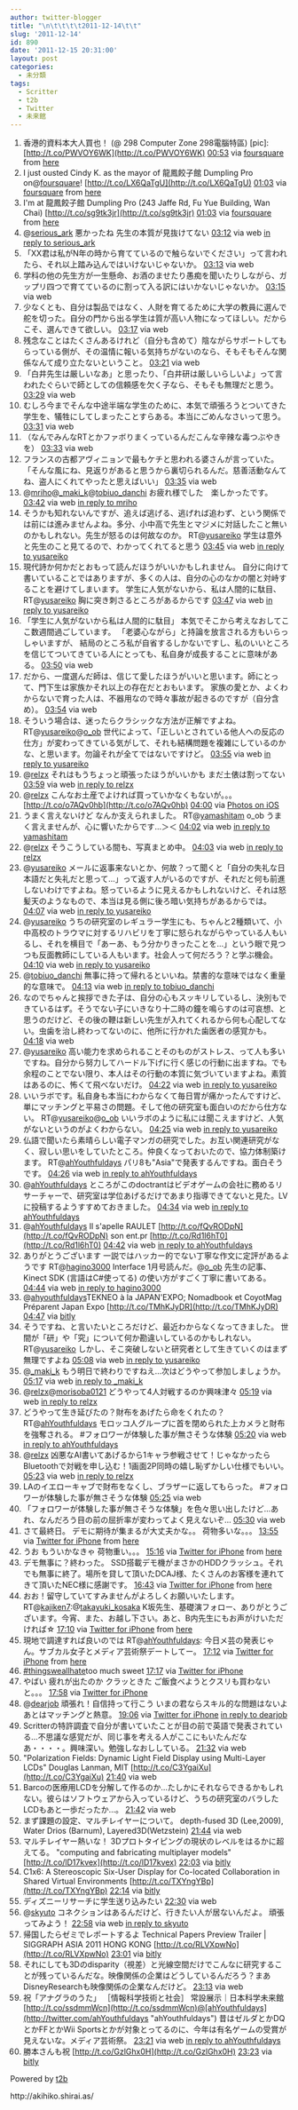 ```yaml
---
author: twitter-blogger
title: "\n\t\t\t\t2011-12-14\t\t"
slug: '2011-12-14'
id: 890
date: '2011-12-15 20:31:00'
layout: post
categories:
  - 未分類
tags:
  - Scritter
  - t2b
  - Twitter
  - 未来館
---
```


<div xmlns:georss="http://www.georss.org/georss">

1.  <span><span>香港的資料本大人買也！ (@ 298 Computer Zone 298電腦特區) [pic]: [http://t.co/PWVOY6WK](http://t.co/PWVOY6WK)</span> <span>[<span>00:53</span>](http://twitter.com/o_ob/status/146920653147222016) <span>via [foursquare](http://foursquare.com)</span> from [here<span></span>](http://maps.google.com/maps?q=22.27792787,114.17738914)</span></span>
2.  <span><span>I just ousted Cindy K. as the mayor of 龍鳳餃子館 Dumpling Pro on@[foursquare](http://twitter.com/foursquare "foursquare")! [http://t.co/LX6QaTgU](http://t.co/LX6QaTgU)</span> <span>[<span>01:03</span>](http://twitter.com/o_ob/status/146923330472128512) <span>via [foursquare](http://foursquare.com)</span> from [here<span></span>](http://maps.google.com/maps?q=22.279292,114.176844)</span></span>
3.  <span><span>I'm at 龍鳳餃子館 Dumpling Pro (243 Jaffe Rd, Fu Yue Building, Wan Chai) [http://t.co/sg9tk3jr](http://t.co/sg9tk3jr)</span> <span>[<span>01:03</span>](http://twitter.com/o_ob/status/146923330614726656) <span>via [foursquare](http://foursquare.com)</span> from [here<span></span>](http://maps.google.com/maps?q=22.279292,114.176844)</span></span>
4.  <span><span>@[serious_ark](http://twitter.com/serious_ark "serious_ark") 悪かったね 先生の本質が見抜けてない</span> <span>[<span>03:12</span>](http://twitter.com/o_ob/status/146955656358920194) <span>via web</span> [in reply to serious_ark](http://twitter.com/serious_ark/status/146895777912991744)</span></span>
5.  <span><span>「XX君は私がN年の時から育てているので触らないでください」って言われたら、それ以上踏み込んではいけないじゃないか。</span> <span>[<span>03:13</span>](http://twitter.com/o_ob/status/146956039638630400) <span>via web</span></span></span>
6.  <span><span>学科の他の先生方が一生懸命、お酒のませたり愚痴を聞いたりしながら、ガップリ四つで育てているのに割って入る訳にはいかないじゃないか。</span> <span>[<span>03:15</span>](http://twitter.com/o_ob/status/146956417390227457) <span>via web</span></span></span>
7.  <span><span>少なくとも、自分は製品ではなく、人財を育てるために大学の教員に選んで舵を切った。自分の門から出る学生は質が高い人物になってほしい。だからこそ、選んできて欲しい。</span> <span>[<span>03:17</span>](http://twitter.com/o_ob/status/146957087786799104) <span>via web</span></span></span>
8.  <span><span>残念なことはたくさんあるけれど（自分も含めて）陰ながらサポートしてもらっている側が、その温情に報いる気持ちがないのなら、そもそもそんな関係なんて成り立たないということ。</span> <span>[<span>03:21</span>](http://twitter.com/o_ob/status/146957900827459585) <span>via web</span></span></span>
9.  <span><span>「白井先生は厳しいなあ」と思ったり、「白井研は厳しいらしいよ」って言われたぐらいで師としての信頼感を欠く子なら、そもそも無理だと思う。</span> <span>[<span>03:29</span>](http://twitter.com/o_ob/status/146959903603441664) <span>via web</span></span></span>
10.  <span><span>むしろ今までそんな中途半端な学生のために、本気で頑張ろうとついてきた学生を、犠牲にしてしまったことすらある。本当にごめんなさいって思う。</span> <span>[<span>03:31</span>](http://twitter.com/o_ob/status/146960459755565057) <span>via web</span></span></span>
11.  <span><span>（なんでみんなRTとかファボりまくっているんだこんな辛辣な毒つぶやきを）</span> <span>[<span>03:33</span>](http://twitter.com/o_ob/status/146961064469340160) <span>via web</span></span></span>
12.  <span><span>フランスの古都アヴィニョンで最もケチと思われる婆さんが言っていた。「そんな風にね、見返りがあると思うから裏切られるんだ。慈善活動なんてね、盗人にくれてやったと思えばいい」</span> <span>[<span>03:35</span>](http://twitter.com/o_ob/status/146961513603805186) <span>via web</span></span></span>
13.  <span><span>@[mriho](http://twitter.com/mriho "mriho")@[_maki_k](http://twitter.com/_maki_k "_maki_k")@[tobiuo_danchi](http://twitter.com/tobiuo_danchi "tobiuo_danchi") お疲れ様でした　楽しかったです。</span> <span>[<span>03:42</span>](http://twitter.com/o_ob/status/146963375384051714) <span>via web</span> [in reply to mriho](http://twitter.com/mriho/status/146959204840771585)</span></span>
14.  <span><span>そうかも知れないんですが、追えば逃げる、逃げれば追わず、という関係では前には進みませんよね。多分、小中高で先生とマジメに対話したこと無いのかもしれない。先生が怒るのは何故なのか。 RT@[yusareiko](http://twitter.com/yusareiko "yusareiko") 学生は意外と先生のこと見てるので、わかってくれてると思う</span> <span>[<span>03:45</span>](http://twitter.com/o_ob/status/146963982769598465) <span>via web</span> [in reply to yusareiko](http://twitter.com/yusareiko/status/146960858956836864)</span></span>
15.  <span><span>現代詩か何かだとおもって読んだほうがいいかもしれません。 自分に向けて書いていることではありますが、多くの人は、自分の心のなかの闇と対峙することを避けてしまいます。 学生に人気がないから、私は人間的に駄目、 RT@[yusareiko](http://twitter.com/yusareiko "yusareiko") 胸に突き刺さるところがあるからです</span> <span>[<span>03:47</span>](http://twitter.com/o_ob/status/146964591874813952) <span>via web</span> [in reply to yusareiko](http://twitter.com/yusareiko/status/146962313675677696)</span></span>
16.  <span><span>「学生に人気がないから私は人間的に駄目」 本気でそこから考えなおしてここ数週間過ごしています。 「老婆心ながら」と持論を放言される方もいらっしゃいますが、 結局のところ私が自省するしかないですし、私のいいところを信じてついてきている人にとっても、私自身が成長することに意味がある。</span> <span>[<span>03:50</span>](http://twitter.com/o_ob/status/146965347872940032) <span>via web</span></span></span>
17.  <span><span>だから、一度選んだ師は、信じて愛したほうがいいと思います。師にとって、門下生は家族かそれ以上の存在だとおもいます。 家族の愛とか、よくわからないで育った人は、不器用なので時々事故が起きるのですが（自分含め）。</span> <span>[<span>03:54</span>](http://twitter.com/o_ob/status/146966373791309826) <span>via web</span></span></span>
18.  <span><span>そういう場合は、迷ったらクラシックな方法が正解ですよね。 RT@[yusareiko](http://twitter.com/yusareiko "yusareiko")@[o_ob](http://twitter.com/o_ob "o_ob") 世代によって、「正しいとされている他人への反応の仕方」が変わってきている気がして、それも結構問題を複雑にしているのかな、と思います。勿論それが全てではないですけど。</span> <span>[<span>03:55</span>](http://twitter.com/o_ob/status/146966672568369152) <span>via web</span> [in reply to yusareiko](http://twitter.com/yusareiko/status/146966126251872256)</span></span>
19.  <span><span>@[relzx](http://twitter.com/relzx "relzx") それはもうちょっと頑張ったほうがいいかも まだ土俵は割ってない</span> <span>[<span>03:59</span>](http://twitter.com/o_ob/status/146967470203346945) <span>via web</span> [in reply to relzx](http://twitter.com/relzx/status/146967015427547136)</span></span>
20.  <span><span>@[relzx](http://twitter.com/relzx "relzx") こんなお土産でよければ買っていかなくもないが。。。 [http://t.co/o7AQv0hb](http://t.co/o7AQv0hb)</span> <span>[<span>04:00</span>](http://twitter.com/o_ob/status/146967855223668736) <span>via [Photos on iOS](http://www.apple.com)</span></span></span>
21.  <span><span>うまく言えないけど なんか支えられました。 RT@[yamashitam](http://twitter.com/yamashitam "yamashitam") o_ob うまく言えませんが、心に響いたからです…＞＜</span> <span>[<span>04:02</span>](http://twitter.com/o_ob/status/146968390383304707) <span>via web</span> [in reply to yamashitam](http://twitter.com/yamashitam/status/146961360792715264)</span></span>
22.  <span><span>@[relzx](http://twitter.com/relzx "relzx") そうこうしている間も、写真まとめ中。</span> <span>[<span>04:03</span>](http://twitter.com/o_ob/status/146968635905290240) <span>via web</span> [in reply to relzx](http://twitter.com/relzx/status/146968348712906752)</span></span>
23.  <span><span>@[yusareiko](http://twitter.com/yusareiko "yusareiko") メールに返事来ないとか、何故？って聞くと「自分の失礼な日本語だと失礼だと思って…」って返す人がいるのですが、それだと何も前進しないわけですよね。怒っているように見えるかもしれないけど、それは怒髪天のようなもので、本当は見る側に後ろ暗い気持ちがあるからでは。</span> <span>[<span>04:07</span>](http://twitter.com/o_ob/status/146969499558617089) <span>via web</span> [in reply to yusareiko](http://twitter.com/yusareiko/status/146966126251872256)</span></span>
24.  <span><span>@[yusareiko](http://twitter.com/yusareiko "yusareiko") うちの研究室のレギュラー学生にも、ちゃんと2種類いて、小中高校のトラウマに対するリハビリを丁寧に怒られながらやっている人もいるし、それを横目で「あーあ、もう分かりきったことを…」という眼で見つつも反面教師にしている人もいます。社会人って何だろう？と学ぶ機会。</span> <span>[<span>04:10</span>](http://twitter.com/o_ob/status/146970398611865601) <span>via web</span> [in reply to yusareiko](http://twitter.com/yusareiko/status/146968817334095873)</span></span>
25.  <span><span>@[tobiuo_danchi](http://twitter.com/tobiuo_danchi "tobiuo_danchi") 無事に持って帰れるといいね。禁書的な意味ではなく重量的な意味で。</span> <span>[<span>04:13</span>](http://twitter.com/o_ob/status/146971190240620544) <span>via web</span> [in reply to tobiuo_danchi](http://twitter.com/tobiuo_danchi/status/146967418462404608)</span></span>
26.  <span><span>なのでちゃんと挨拶できた子は、自分の心もスッキリしているし、決別もできているはず。そうでない子にいきなり十二時の鐘を鳴らすのは可哀想、と思うのだけど、その後の鞭は新しい先生が入れてくれるから何も心配してない。虫歯を治し終わってないのに、他所に行かれた歯医者の感覚かも。</span> <span>[<span>04:18</span>](http://twitter.com/o_ob/status/146972350183776258) <span>via web</span></span></span>
27.  <span><span>@[yusareiko](http://twitter.com/yusareiko "yusareiko") 高い能力を求められることそのものがストレス、って人も多いですね。自分から努力してハードル下げに行く感じの行動に出ますね。でも余程のことでない限り、本人はその行動の本質に気づいていますよね。素質はあるのに、怖くて飛べないだけ。</span> <span>[<span>04:22</span>](http://twitter.com/o_ob/status/146973362273521664) <span>via web</span> [in reply to yusareiko](http://twitter.com/yusareiko/status/146971431920599040)</span></span>
28.  <span><span>いいラボです。私自身も本当にわからなくて毎日胃が痛かったんですけど、単にマッチングと平易さの問題。そして他の研究室も面白いのだから仕方ない。 RT@[yusareiko](http://twitter.com/yusareiko "yusareiko")@[o_ob](http://twitter.com/o_ob "o_ob") いいラボのように私には聞こえますけど、人気がないというのがよくわからない。</span> <span>[<span>04:25</span>](http://twitter.com/o_ob/status/146974071115100160) <span>via web</span> [in reply to yusareiko](http://twitter.com/yusareiko/status/146971683843084288)</span></span>
29.  <span><span>仏語で聞いたら素晴らしい電子マンガの研究でした。お互い関連研究がなく、寂しい思いをしていたところ。仲良くなっておいたので、協力体制築けます。 RT@[ahYouthfuldays](http://twitter.com/ahYouthfuldays "ahYouthfuldays") パリ8も"Asia"で発表するんですね。面白そうです。</span> <span>[<span>04:26</span>](http://twitter.com/o_ob/status/146974412367855617) <span>via web</span> [in reply to ahYouthfuldays](http://twitter.com/ahYouthfuldays/status/146973556771799040)</span></span>
30.  <span><span>@[ahYouthfuldays](http://twitter.com/ahYouthfuldays "ahYouthfuldays") ところがこのdoctrantはビデオゲームの会社に務めるリサーチャーで、研究室は学位あげるだけであまり指導できてないと見た。LVに投稿するようすすめておきました。</span> <span>[<span>04:34</span>](http://twitter.com/o_ob/status/146976471737565185) <span>via web</span> [in reply to ahYouthfuldays](http://twitter.com/ahYouthfuldays/status/146975770382843904)</span></span>
31.  <span><span>@[ahYouthfuldays](http://twitter.com/ahYouthfuldays "ahYouthfuldays") Il s'apelle RAULET [http://t.co/fQvRODpN](http://t.co/fQvRODpN) son ent.pr [http://t.co/Rd1l6hT0](http://t.co/Rd1l6hT0)</span> <span>[<span>04:42</span>](http://twitter.com/o_ob/status/146978345236705280) <span>via web</span> [in reply to ahYouthfuldays](http://twitter.com/ahYouthfuldays/status/146975770382843904)</span></span>
32.  <span><span>ありがとうございます 一説ではハッカー的でない丁寧な作文に定評があるようです RT@[hagino3000](http://twitter.com/hagino3000 "hagino3000") Interface 1月号読んだ。@[o_ob](http://twitter.com/o_ob "o_ob") 先生の記事、Kinect SDK (言語はC#使ってる) の使い方がすごく丁寧に書いてある。</span> <span>[<span>04:44</span>](http://twitter.com/o_ob/status/146978896267583489) <span>via web</span> [in reply to hagino3000](http://twitter.com/hagino3000/status/146978326706266112)</span></span>
33.  <span><span>@[ahyouthfuldays](http://twitter.com/ahyouthfuldays "ahyouthfuldays")TEKNEO à la JAPAN'EXPO; Nomadbook et CoyotMag Préparent Japan Expo [http://t.co/TMhKJyDR](http://t.co/TMhKJyDR)</span> <span>[<span>04:47</span>](http://twitter.com/o_ob/status/146979653326868481) <span>via [bitly](http://bit.ly)</span></span></span>
34.  <span><span>そうですね、と言いたいところだけど、最近わからなくなってきました。 世間が「研」や「究」について何か勘違いしているのかもしれない。 RT@[yusareiko](http://twitter.com/yusareiko "yusareiko") しかし、そこ突破しないと研究者として生きていくのはまず無理ですよね</span> <span>[<span>05:08</span>](http://twitter.com/o_ob/status/146984991790858241) <span>via web</span> [in reply to yusareiko](http://twitter.com/yusareiko/status/146981681339961346)</span></span>
35.  <span><span>@[_maki_k](http://twitter.com/_maki_k "_maki_k") もう明日で終わりですねえ…次はどうやって参加しましょうか。</span> <span>[<span>05:17</span>](http://twitter.com/o_ob/status/146987199613775872) <span>via web</span> [in reply to _maki_k](http://twitter.com/_maki_k/status/146983904530796544)</span></span>
36.  <span><span>@[relzx](http://twitter.com/relzx "relzx")@[morisoba0121](http://twitter.com/morisoba0121 "morisoba0121") どうやって4人対戦するのか興味津々</span> <span>[<span>05:19</span>](http://twitter.com/o_ob/status/146987594054500353) <span>via web</span> [in reply to relzx](http://twitter.com/relzx/status/146983803498401793)</span></span>
37.  <span><span>どうやって生き延びたの？財布をあげたら命をくれたの？ RT@[ahYouthfuldays](http://twitter.com/ahYouthfuldays "ahYouthfuldays") モロッコ人グループに首を閉められた上カメラと財布を強奪される。 #フォロワーが体験した事が無さそうな体験</span> <span>[<span>05:20</span>](http://twitter.com/o_ob/status/146987929540112384) <span>via web</span> [in reply to ahYouthfuldays](http://twitter.com/ahYouthfuldays/status/146979315391791104)</span></span>
38.  <span><span>@[relzx](http://twitter.com/relzx "relzx") 凶悪なAI書いてあげるから1キャラ参戦させて！じゃなかったらBluetoothで対戦を申し込む！1画面2P同時の嬉し恥ずかしい仕様でもいい。</span> <span>[<span>05:23</span>](http://twitter.com/o_ob/status/146988659495809024) <span>via web</span> [in reply to relzx](http://twitter.com/relzx/status/146987901824139264)</span></span>
39.  <span><span>LAのイエローキャブで財布をなくし、ブラザーに返してもらった。 #フォロワーが体験した事が無さそうな体験</span> <span>[<span>05:25</span>](http://twitter.com/o_ob/status/146989175558774784) <span>via web</span></span></span>
40.  <span><span>「フォロワーが体験した事が無さそうな体験」を色々思い出したけど…あれ、なんだろう目の前の屈折率が変わってよく見えないぞ…</span> <span>[<span>05:30</span>](http://twitter.com/o_ob/status/146990384323624961) <span>via web</span></span></span>
41.  <span><span>さて最終日。 デモに期待が集まるが大丈夫かな。。 荷物多いな。。。</span> <span>[<span>13:55</span>](http://twitter.com/o_ob/status/147117530589315072) <span>via [Twitter for iPhone](http://twitter.com/#!/download/iphone)</span> from [here<span></span>](http://maps.google.com/maps?q=22.28012552,114.17146386)</span></span>
42.  <span><span>うお もういかなきゃ 荷物重い。。。</span> <span>[<span>15:16</span>](http://twitter.com/o_ob/status/147137811005456384) <span>via [Twitter for iPhone](http://twitter.com/#!/download/iphone)</span> from [here<span></span>](http://maps.google.com/maps?q=22.28037978,114.17113347)</span></span>
43.  <span><span>デモ無事に？終わった。 SSD搭載デモ機がまさかのHDDクラッシュ。それでも無事に終了。場所を貸して頂いたDCAJ様、たくさんのお客様を連れてきて頂いたNEC様に感謝です。</span> <span>[<span>16:43</span>](http://twitter.com/o_ob/status/147159890794790912) <span>via [Twitter for iPhone](http://twitter.com/#!/download/iphone)</span> from [here<span></span>](http://maps.google.com/maps?q=22.28002018,114.17149656)</span></span>
44.  <span><span>おお！留守していてすみませんがよろしくお願いいたします。 RT@[kajiken7](http://twitter.com/kajiken7 "kajiken7"):@[takayuki_kosaka](http://twitter.com/takayuki_kosaka "takayuki_kosaka") K坂先生、基礎演フォロー、ありがとうございます。今宵、また、お越し下さい。あと、B内先生にもお声がけいただければ☆</span> <span>[<span>17:10</span>](http://twitter.com/o_ob/status/147166658799210499) <span>via [Twitter for iPhone](http://twitter.com/#!/download/iphone)</span> from [here<span></span>](http://maps.google.com/maps?q=22.27696246,114.17136661)</span></span>
45.  <span><span>現地で調達すれば良いのでは RT@[ahYouthfuldays](http://twitter.com/ahYouthfuldays "ahYouthfuldays"): 今日メ芸の発表じゃん。サブカル女子とメディア芸術祭デートしてー。</span> <span>[<span>17:12</span>](http://twitter.com/o_ob/status/147167070377869312) <span>via [Twitter for iPhone](http://twitter.com/#!/download/iphone)</span> from [here<span></span>](http://maps.google.com/maps?q=22.28003701,114.17146124)</span></span>
46.  <span><span>[#thingsweallhate](http://twitter.com/search?q=%23thingsweallhate "#thingsweallhate")too much sweet</span> <span>[<span>17:17</span>](http://twitter.com/o_ob/status/147168495430418432) <span>via [Twitter for iPhone](http://twitter.com/#!/download/iphone)</span></span></span>
47.  <span><span>やばい 疲れが出たのか クラッときた ご飯食べようとクスリも買わないと。。。</span> <span>[<span>17:58</span>](http://twitter.com/o_ob/status/147178814169026563) <span>via [Twitter for iPhone](http://twitter.com/#!/download/iphone)</span></span></span>
48.  <span><span>@[dearjob](http://twitter.com/dearjob "dearjob") 頑張れ！自信持って行こう いまの君ならスキル的な問題はないよ あとはマッチングと熱意。</span> <span>[<span>19:06</span>](http://twitter.com/o_ob/status/147195905722941440) <span>via [Twitter for iPhone](http://twitter.com/#!/download/iphone)</span> [in reply to dearjob](http://twitter.com/dearjob/status/147187376614154240)</span></span>
49.  <span><span>Scritterの特許調査で自分が書いていたことが目の前で英語で発表されている…不思議な感覚だが、同じ事を考える人がここにもいたんだなあ・・・・。興味深い。勉強しなおししている。</span> <span>[<span>21:32</span>](http://twitter.com/o_ob/status/147232443525640192) <span>via web</span></span></span>
50.  <span><span>"Polarization Fields: Dynamic Light Field Display using Multi-Layer LCDs" Douglas Lanman, MIT [http://t.co/C3YgaiXu](http://t.co/C3YgaiXu)</span> <span>[<span>21:40</span>](http://twitter.com/o_ob/status/147234586810777600) <span>via web</span></span></span>
51.  <span><span>Barcoの医療用LCDを分解して作るのか…たしかにそれならできるかもしれない。彼らはソフトウェアから入っているけど、うちの研究室のバラしたLCDもあと一歩だったか…。</span> <span>[<span>21:42</span>](http://twitter.com/o_ob/status/147234960175153153) <span>via web</span></span></span>
52.  <span><span>まず課題の設定、マルチレイヤーについて。 depth-fused 3D (Lee,2009), Water Drios (Barnum), Layered3D(Wetzstein)</span> <span>[<span>21:44</span>](http://twitter.com/o_ob/status/147235618311778306) <span>via web</span></span></span>
53.  <span><span>マルチレイヤー熱いな！ 3Dプロトタイピングの現状のレベルをはるかに超えてる。 "computing and fabricating multiplayer models" [http://t.co/lD17kvex](http://t.co/lD17kvex)</span> <span>[<span>22:03</span>](http://twitter.com/o_ob/status/147240371561312256) <span>via [bitly](http://bit.ly)</span></span></span>
54.  <span><span>C1x6: A Stereoscopic Six-User Display for Co-located Collaboration in Shared Virtual Environments [http://t.co/TXYngYBp](http://t.co/TXYngYBp)</span> <span>[<span>22:14</span>](http://twitter.com/o_ob/status/147243186308395008) <span>via [bitly](http://bit.ly)</span></span></span>
55.  <span><span>ディズニーリサーチに学生送り込みたい</span> <span>[<span>22:30</span>](http://twitter.com/o_ob/status/147247129742688256) <span>via web</span></span></span>
56.  <span><span>@[skyuto](http://twitter.com/skyuto "skyuto") コネクションはあるんだけど、行きたい人が居ないんだよ。 頑張ってみよう！</span> <span>[<span>22:58</span>](http://twitter.com/o_ob/status/147254309480960000) <span>via web</span> [in reply to skyuto](http://twitter.com/skyuto/status/147251414635261952)</span></span>
57.  <span><span>帰国したらゼミでレポートするよ Technical Papers Preview Trailer | SIGGRAPH ASIA 2011 HONG KONG [http://t.co/RLVXpwNo](http://t.co/RLVXpwNo)</span> <span>[<span>23:01</span>](http://twitter.com/o_ob/status/147255038916558848) <span>via [bitly](http://bit.ly)</span></span></span>
58.  <span><span>それにしても3Dのdisparity（視差）と光線空間だけでこんなに研究することが残っているんだな。映像関係の企業はどうしているんだろう？まあDisneyResearchも映像関係の企業なんだけど。</span> <span>[<span>23:13</span>](http://twitter.com/o_ob/status/147257957715943425) <span>via web</span></span></span>
59.  <span><span>祝「アナグラのうた」 ［情報科学技術と社会］ 常設展示｜日本科学未来館 [http://t.co/ssdmmWcn](http://t.co/ssdmmWcn)@[ahYouthfuldays](http://twitter.com/ahYouthfuldays "ahYouthfuldays") 昔はゼルダとかDQとかFFとかWii Sportsとかが対象とってるのに、今年は有名ゲームの受賞が見えないな。メディア芸術祭。</span> <span>[<span>23:21</span>](http://twitter.com/o_ob/status/147260034429095936) <span>via web</span> [in reply to ahYouthfuldays](http://twitter.com/ahYouthfuldays/status/147238775465062400)</span></span>
60.  <span><span>勝本さんも祝 [http://t.co/GzlGhx0H](http://t.co/GzlGhx0H)</span> <span>[<span>23:23</span>](http://twitter.com/o_ob/status/147260417377452032) <span>via [bitly](http://bit.ly)</span></span></span>

</div>

Powered by [t2b](http://t2b.utilz.jp/)

<div>http://akihiko.shirai.as/</div>